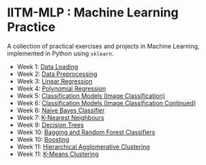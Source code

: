 # IITM-MLP : Machine Learning Practice

A collection of practical exercises and projects in Machine Learning, implemented in Python using `sklearn`.

- Week 1: [Data Loading](./IITM-MLP/W1_Data_Loading/)
- Week 2: [Data Preprocessing](./IITM-MLP/W2_Data_Preprocessing/)
- Week 3: [Linear Regression](./IITM-MLP/W3_Linear_Regression/)
- Week 4: [Polynomial Regression](./IITM-MLP/W4_Polynomial_Regression/)
- Week 5: [Classification Models (Image Classification)](./IITM-MLP/W5_Classification_Models_(Image_Classification)/)
- Week 6: [Classification Models (Image Classification Continued)](./IITM-MLP/W6_Classification_Models_(Image_Classification)_continued/)
- Week 6: [Naive Bayes Classifier](./IITM-MLP/W6_Naive_Bayes_Classifier_(Text_Classification)/)
- Week 7: [K-Nearest Neighbours](./IITM-MLP/W7_KNN_(Regression_and_Classification)/)
- Week 9: [Decision Trees](./IITM-MLP/W9_Decision_Trees/)
- Week 10: [Bagging and Random Forest Classifiers](./IITM-MLP/W10_Bagging_and_Random_Forest_(Classifier_and_Regressor)/)
- Week 10: [Boosting](./IITM-MLP/W10_Boosting/)
- Week 11: [Hierarchical Agglomerative Clustering](./IITM-MLP/W11_HAC/)
- Week 11: [K-Means Clustering](./IITM-MLP/W11_KMeans_Clustering/)